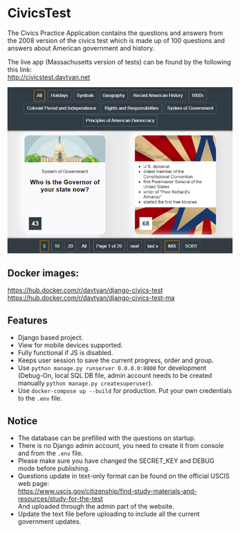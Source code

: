 # CivicsTest

The Civics Practice Application contains the questions and answers from the 2008 version of the civics test 
which is made up of 100 questions and answers about American government and history.

The live app (Massachusetts version of tests) can be found by the following this link:  
http://civicstest.davtyan.net

![](https://github.com/mr-davtyan/CivicsTest/blob/master/preview.png?raw=true)

## Docker images:  
https://hub.docker.com/r/davtyan/django-civics-test
https://hub.docker.com/r/davtyan/django-civics-test-ma

## Features
- Django based project.
- View for mobile devices supported.
- Fully functional if JS is disabled.
- Keeps user session to save the current progress, order and group.
- Use `python manage.py runserver 0.0.0.0:8000` for development 
  (Debug-On, local SQL DB file, admin account needs to be created manually
  `python manage.py createsuperuser`).
- Use `docker-compose up --build` for production. Put your own credentials 
  to the `.env` file.

## Notice
- The database can be prefilled with the questions on startup.
- There is no Django admin account, you need to create it from console and 
  from the `.env` file.
- Please make sure you have changed the SECRET_KEY and DEBUG mode before publishing.
- Questions update in text-only format can be found on the official USCIS web page:  
https://www.uscis.gov/citizenship/find-study-materials-and-resources/study-for-the-test  
And uploaded through the admin part of the website.  
- Update the text file before uploading to include all the current government updates. 
